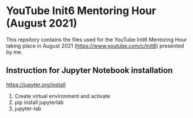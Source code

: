 # YouTube Init6 Mentoring Hour (August 2021)

This repsitory contains the files used for the YouTube Init6 Mentoring Hour taking place in August 2021 (https://www.youtube.com/c/init6) presented by me.

## Instruction for Jupyter Notebook installation

https://jupyter.org/install

1. Create virtual environment and activate
2. pip install jupyterlab
3. jupyter-lab
